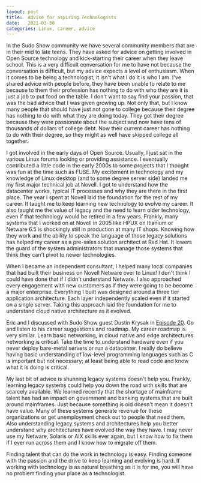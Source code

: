 ```yaml
---
layout: post
title:  Advice for aspiring Technologists
date:   2021-03-30
categories: Linux, career, advice
---
```


In the Sudo Show community we have several community members that are in their mid to late teens.  They have asked for advice on getting involved in Open Source technology and kick-starting their career when they leave school.  This is a very difficult conversation for me to have not because the conversation is difficult, but my advice expects a level of enthusiasm.   When it comes to be being a technologist, it isn't what I do it is who I am.  I've shared advice with people before, they have been unable to relate to me because to them their profession has nothing to do with who they are it is just a job to put food on the table.  I don't want to say find your passion, that was the bad advice that I was given growing up.  Not only that, but I know many people that should have just not gone to college because their degree has nothing to do with what they are doing today.  They got their degree because they were passionate about the subject and now have tens of thousands of dollars of college debt.  Now their current career has nothing to do with their degree, so they might as well have skipped college all together.

I got involved in the early days of Open Source.  Usually, I just sat in the various Linux forums looking or providing assistance.  I eventually contributed a little code in the early 2000s to some projects that I thought was fun at the time such as FUSE.  My excitement in technology and my knowledge of Linux desktop (and to some degree server side) landed me my first major technical job at Novell.  I got to understand how the datacenter works, typical IT processes and why they are there in the first place.  The year I spent at Novell laid the foundation for the rest of my career.  It taught me to keep learning new technology to evolve my career.  It also taught me the value of legacy and the need to learn older technology, even if that technology would be retired in a few years.  Frankly, many systems that I worked on at Novell in 2005 like HPUX on Itianium or Netware 6.5 is shockingly still in production at many IT shops.  Knowing how they work and the ability to speak the language of those legacy solutions has helped my career as a pre-sales solution architect at Red Hat.  It lowers the guard of the system administrators that manage those systems that think they can't pivot to newer technologies.

When I became an independent consultant, I helped many local companies that had built their business on Novell Netware over to Linux!  I don't think I could have done that if I didn't understand Netware.  I also approached every engagement with new customers as if they were going to be become a major enterprise.  Everything I built was designed around a three tier application architecture.  Each layer independently scaled even if it started on a single server.  Taking this approach laid the foundation for me to understand cloud native architecture as it evolved.

Eric and I discussed with Sudo Show guest Dustin Krysak in [Episode 20](https://sudo.show/20).  Go and listen to his career suggestions and roadmap.  My career roadmap is very similar.  Learn basic networking, in cloud native and edge architectures networking is critical.  Take the time to understand hardware even if you never deploy bare-metal servers or run a datacenter.  I really do believe having basic understanding of low-level programming languages such as C is important but not necessary; at least being able to read code and know what it is doing is critical.

My last bit of advice is shunning legacy systems doesn't help you.  Frankly, learning legacy systems could help you down the road with skills that are scarcely available.  We learned recently that the shortage of mainframe talent has had an impact on government and banking systems that are built around mainframes.  Just because something is old doesn't mean it doesn't have value.  Many of these systems generate revenue for these organizations or get unemployment check out to people that need them.  Also understanding legacy systems and architectures help you better understand why architectures have evolved the way they have.  I may never use my Netware, Solaris or AIX skills ever again, but I know how to fix them if I ever run across them and I know how to migrate off them.

Finding talent that can do the work in technology is easy.  Finding someone with the passion and the drive to keep learning and evolving is hard.  If working with technology is as natural breathing as it is for me, you will have no problem finding your place as a technologist.